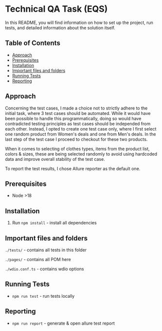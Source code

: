 # Technical QA Task (EQS)

In this README, you will find information on how to set up the project, run tests, and detailed information about the solution itself.


## Table of Contents
- [Approach](#approach)
- [Prerequisites](#prerequisites)
- [Installation](#installation)
- [Important files and folders](#important-files-and-folders)
- [Running Tests](#running-tests)
- [Reporting](#reporting)

## Approach

Concerning the test cases, I made a choice not to strictly adhere to the initial task, where 3 test cases should be automated. While it would have been possible to handle this programmatically, doing so would have contradicted testing principles as test cases should be independed from each other. Instead, I opted to create one test case only, where I first select one random product from Women's deals and one from Men's deals. In the last step of the test case I proceed to checkout for these two products.

When it comes to selecting of clothes types, items from the product list, colors & sizes, these are being selected randomly to avoid using hardcoded data and improve overall stability of the test case.

To report the test results, I chose Allure reporter as the default one.

## Prerequisites

- Node >18 

## Installation

1. Run `npm install` - install all dependencies

## Important files and folders
`./tests/` - contains all tests in this folder

`./pages/` - contains all POM here

`./wdio.conf.ts` - contains wdio options

## Running Tests

- `npm run test` - run tests locally

## Reporting

- `npm run report` - generate & open allure test report